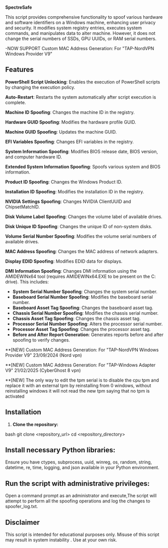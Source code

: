 **SpectreSafe**

This script provides comprehensive functionality to spoof various hardware and software identifiers on a Windows machine, enhancing user privacy and security. It modifies system registry entries, executes system commands, and manipulates data to alter machine. However, it does not change the serial numbers of SSDs, GPU UUIDs, or RAM serial numbers.

-NOW SUPPORT Custom MAC Address Generation: For "TAP-NordVPN Windows Provider V9"

## Features

**PowerShell Script Unlocking**: Enables the execution of PowerShell scripts by changing the execution policy.

**Auto-Restart**: Restarts the system automatically after script execution is complete.

**Machine ID Spoofing**: Changes the machine ID in the registry.

**Hardware GUID Spoofing**: Modifies the hardware profile GUID.

**Machine GUID Spoofing**: Updates the machine GUID.

**EFI Variables Spoofing**: Changes EFI variables in the registry.

**System Information Spoofing**: Modifies BIOS release date, BIOS version, and computer hardware ID.

**Extended System Information Spoofing**: Spoofs various system and BIOS information.

**Product ID Spoofing**: Changes the Windows Product ID.

**Installation ID Spoofing**: Modifies the installation ID in the registry.

**NVIDIA Settings Spoofing**: Changes NVIDIA ClientUUID and ChipsetMatchID.

**Disk Volume Label Spoofing**: Changes the volume label of available drives.

**Disk Unique ID Spoofing**: Changes the unique ID of non-system disks.

**Volume Serial Number Spoofing**: Modifies the volume serial numbers of available drives.

**MAC Address Spoofing**: Changes the MAC address of network adapters.

**Display EDID Spoofing**: Modifies EDID data for displays.

**DMI Information Spoofing**: Changes DMI information using the AMIDEWINx64 tool (requires AMIDEWINx64.EXE to be present on the C: drive). This includes:
- **System Serial Number Spoofing**: Changes the system serial number.
- **Baseboard Serial Number Spoofing**: Modifies the baseboard serial number.
- **Baseboard Asset Tag Spoofing**: Changes the baseboard asset tag.
- **Chassis Serial Number Spoofing**: Modifies the chassis serial number.
- **Chassis Asset Tag Spoofing**: Changes the chassis asset tag.
- **Processor Serial Number Spoofing**: Alters the processor serial number.
- **Processor Asset Tag Spoofing**: Changes the processor asset tag.
- **Before and After Report Generation**: Generates reports before and after spoofing to verify changes.

**[NEW] Custom MAC Address Generation: For "TAP-NordVPN Windows Provider V9" 23/09/2024 (Nord vpn)

**[NEW] Custom MAC Address Generation: For "TAP-Windows Adapter V9" 21/02/2025 (CyberGhost 8 vpn)

**[NEW] The only way to edit the tpm serial is to disable the cpu tpm and replace it with an external tpm by reinstalling from 0 windows, without reinstalling windows it will not read the new tpm saying that no tpm is activated

## Installation

1. **Clone the repository:**
   
bash
   git clone <repository_url>
   cd <repository_directory>

## Install necessary Python libraries:
Ensure you have ctypes, subprocess, uuid, winreg, os, random, string, datetime, re, time, logging, and json available in your Python environment.

## Run the script with administrative privileges:
Open a command prompt as an administrator and execute,The script will attempt to perform all the spoofing operations and log the changes to spoofer_log.txt.


## Disclaimer
This script is intended for educational purposes only. Misuse of this script may result in system instability . Use at your own risk.
